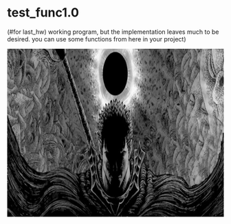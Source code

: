 # test_func1.0
(#for last_hw) 
working program, but the implementation leaves much to be desired. you can use some functions from here in your project)

<img src = 'https://github.com/ond-first/test_func1.0/blob/main/%D0%B1%D0%B5%D1%80%D1%81%D0%B5%D1%80%D0%BA.jpeg' style = "width:820px ; height:390px" >
